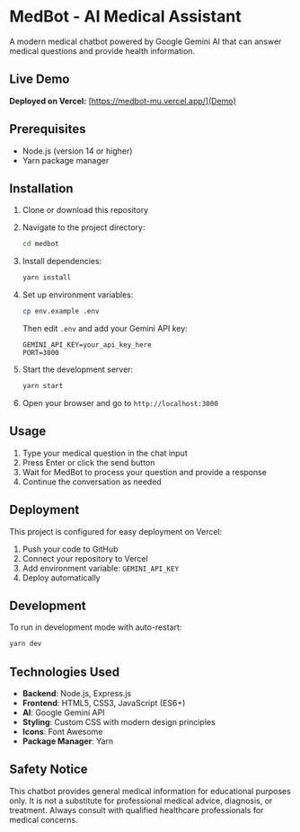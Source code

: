 # MedBot - AI Medical Assistant

A modern medical chatbot powered by Google Gemini AI that can answer medical questions and provide health information.

## Live Demo

**Deployed on Vercel:** [https://medbot-mu.vercel.app/](Demo)

## Prerequisites

- Node.js (version 14 or higher)
- Yarn package manager

## Installation

1. Clone or download this repository
2. Navigate to the project directory:
   ```bash
   cd medbot
   ```

3. Install dependencies:
   ```bash
   yarn install
   ```

4. Set up environment variables:
   ```bash
   cp env.example .env
   ```
   
   Then edit `.env` and add your Gemini API key:
   ```
   GEMINI_API_KEY=your_api_key_here
   PORT=3000
   ```

5. Start the development server:
   ```bash
   yarn start
   ```

6. Open your browser and go to `http://localhost:3000`

## Usage

1. Type your medical question in the chat input
2. Press Enter or click the send button
3. Wait for MedBot to process your question and provide a response
4. Continue the conversation as needed

## Deployment

This project is configured for easy deployment on Vercel:

1. Push your code to GitHub
2. Connect your repository to Vercel
3. Add environment variable: `GEMINI_API_KEY`
4. Deploy automatically

## Development

To run in development mode with auto-restart:

```bash
yarn dev
```

## Technologies Used

- **Backend**: Node.js, Express.js
- **Frontend**: HTML5, CSS3, JavaScript (ES6+)
- **AI**: Google Gemini API
- **Styling**: Custom CSS with modern design principles
- **Icons**: Font Awesome
- **Package Manager**: Yarn

## Safety Notice

This chatbot provides general medical information for educational purposes only. It is not a substitute for professional medical advice, diagnosis, or treatment. Always consult with qualified healthcare professionals for medical concerns.
